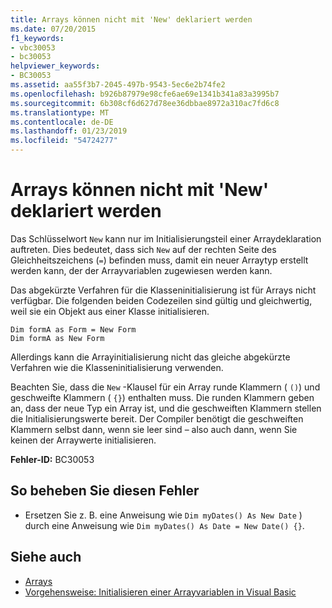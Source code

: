 ```yaml
---
title: Arrays können nicht mit 'New' deklariert werden
ms.date: 07/20/2015
f1_keywords:
- vbc30053
- bc30053
helpviewer_keywords:
- BC30053
ms.assetid: aa55f3b7-2045-497b-9543-5ec6e2b74fe2
ms.openlocfilehash: b926b87979e98cfe6ae69e1341b341a83a3995b7
ms.sourcegitcommit: 6b308cf6d627d78ee36dbbae8972a310ac7fd6c8
ms.translationtype: MT
ms.contentlocale: de-DE
ms.lasthandoff: 01/23/2019
ms.locfileid: "54724277"
---
```

# <a name="arrays-cannot-be-declared-with-new"></a>Arrays können nicht mit 'New' deklariert werden
Das Schlüsselwort `New` kann nur im Initialisierungsteil einer Arraydeklaration auftreten. Dies bedeutet, dass sich `New` auf der rechten Seite des Gleichheitszeichens (`=`) befinden muss, damit ein neuer Arraytyp erstellt werden kann, der der Arrayvariablen zugewiesen werden kann.  
  
 Das abgekürzte Verfahren für die Klasseninitialisierung ist für Arrays nicht verfügbar. Die folgenden beiden Codezeilen sind gültig und gleichwertig, weil sie ein Objekt aus einer Klasse initialisieren.  
  
```  
Dim formA as Form = New Form  
Dim formA as New Form  
```  
  
 Allerdings kann die Arrayinitialisierung nicht das gleiche abgekürzte Verfahren wie die Klasseninitialisierung verwenden.  
  
 Beachten Sie, dass die `New` -Klausel für ein Array runde Klammern ( `()`) und geschweifte Klammern ( `{}`) enthalten muss. Die runden Klammern geben an, dass der neue Typ ein Array ist, und die geschweiften Klammern stellen die Initialisierungswerte bereit. Der Compiler benötigt die geschweiften Klammern selbst dann, wenn sie leer sind – also auch dann, wenn Sie keinen der Arraywerte initialisieren.  
  
 **Fehler-ID:** BC30053  
  
## <a name="to-correct-this-error"></a>So beheben Sie diesen Fehler  
  
-   Ersetzen Sie z. B. eine Anweisung wie `Dim myDates() As New Date` ) durch eine Anweisung wie `Dim myDates() As Date = New Date() {}`.  
  
## <a name="see-also"></a>Siehe auch
- [Arrays](../../visual-basic/programming-guide/language-features/arrays/index.md)
- [Vorgehensweise: Initialisieren einer Arrayvariablen in Visual Basic](../../visual-basic/programming-guide/language-features/arrays/how-to-initialize-an-array-variable.md)
